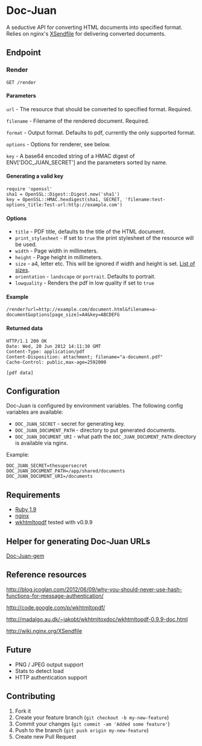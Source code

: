 Doc-Juan
=======

A seductive API for converting HTML documents into specified format. Relies on nginx's [XSendfile](http://wiki.nginx.org/XSendfile) for delivering converted documents.

## Endpoint

### Render

	GET /render
	
#### Parameters
		
`url` - The resource that should be converted to specified format. Required.

`filename` - Filename of the rendered document. Required.

`format` - Output format. Defaults to pdf, currently the only supported format.

`options` - Options for renderer, see below.

`key` - A base64 encoded string of a HMAC digest of ENV['DOC_JUAN_SECRET'] and the parameters sorted by name.

#### Generating a valid key

    require 'openssl'
    sha1 = OpenSSL::Digest::Digest.new('sha1')
    key = OpenSSL::HMAC.hexdigest(sha1, SECRET, 'filename:test-options_title:Test-url:http://example.com')

#### Options

* `title` - PDF title, defaults to the title of the HTML document.
* `print_stylesheet` - If set to `true` the print stylesheet of the resource will be used.
* `width` - Page width in millimeters.
* `height` - Page height in millimeters.
* `size` - a4, letter etc. This will be ignored if width and height is set. [List of sizes](http://stackoverflow.com/questions/6394905/wkhtmltopdf-what-paper-sizes-are-valid).
* `orientation` - `landscape` or `portrait`. Defaults to portrait.
* `lowquality` - Renders the pdf in low quality if set to `true`
	
#### Example
	
	/render?url=http://example.com/document.html&filename=a-document&options[page_size]=A4&key=ABCDEFG
	
#### Returned data

	HTTP/1.1 200 OK
	Date: Wed, 20 Jun 2012 14:11:30 GMT
	Content-Type: application/pdf
	Content-Disposition: attachment; filename="a-document.pdf"
	Cache-Control: public,max-age=2592000
	
	[pdf data]	
	
## Configuration

Doc-Juan is configured by environment variables. The following config variables are available:

* `DOC_JUAN_SECRET` - secret for generating key.
* `DOC_JUAN_DOCUMENT_PATH` - directory to put generated documents.
* `DOC_JUAN_DOCUMENT_URI` - what path the `DOC_JUAN_DOCUMENT_PATH` directory is available via nginx.

Example:
	
	DOC_JUAN_SECRET=thesupersecret
	DOC_JUAN_DOCUMENT_PATH=/app/shared/documents
	DOC_JUAN_DOCUMENT_URI=/documents
	

## Requirements

* [Ruby 1.9](http://www.ruby-lang.org)
* [nginx](http://nginx.org)
* [wkhtmltopdf](http://code.google.com/p/wkhtmltopdf/) tested with v0.9.9

## Helper for generating Doc-Juan URLs

[Doc-Juan-gem](https://github.com/Oktavilla/Doc-Juan-gem)

## Reference resources

http://blog.jcoglan.com/2012/06/09/why-you-should-never-use-hash-functions-for-message-authentication/

http://code.google.com/p/wkhtmltopdf/

http://madalgo.au.dk/~jakobt/wkhtmltoxdoc/wkhtmltopdf-0.9.9-doc.html

http://wiki.nginx.org/XSendfile

## Future

* PNG / JPEG output support
* Stats to detect load
* HTTP authentication support

## Contributing

1. Fork it
2. Create your feature branch (`git checkout -b my-new-feature`)
3. Commit your changes (`git commit -am 'Added some feature'`)
4. Push to the branch (`git push origin my-new-feature`)
5. Create new Pull Request
